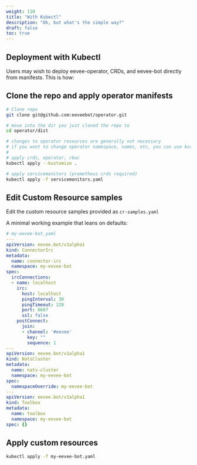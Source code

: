 ```yaml
---
weight: 110
title: "With Kubectl"
description: "Ok, but what's the simple way?"
draft: false
toc: true
---
```


## Deployment with Kubectl

Users may wish to deploy eevee-operator, CRDs, and eevee-bot directly from manifests. This is how:

## Clone the repo and apply operator manifests

```bash
# Clone repo
git clone git@github.com:eeveebot/operator.git

# move into the dir you just cloned the repo to
cd operator/dist

# changes to operator resources are generally not necessary
# if you want to change operator namespace, names, etc, you can use kustomize patches
#
# apply crds, operator, rbac
kubectl apply --kustomize .

# apply servicemonitors (prometheus crds required)
kubectl apply -f servicemonitors.yaml
```

## Edit Custom Resource samples

Edit the custom resource samples provided as `cr-samples.yaml`

A minimal working example that leans on defaults:

```yaml
# my-eevee-bot.yaml
---
apiVersion: eevee.bot/v1alpha1
kind: ConnectorIrc
metadata:
  name: connector-irc
  namespace: my-eevee-bot
spec:
  ircConnections:
  - name: localhost
    irc:
      host: localhost
      pingInterval: 30
      pingTimeout: 120
      port: 6667
      ssl: false
    postConnect:
      join:
      - channel: '#eevee'
        key: ""
        sequence: 1
---
apiVersion: eevee.bot/v1alpha1
kind: NatsCluster
metadata:
  name: nats-cluster
  namespace: my-eevee-bot
spec:
  namespaceOverride: my-eevee-bot
---
apiVersion: eevee.bot/v1alpha1
kind: Toolbox
metadata:
  name: toolbox
  namespace: my-eevee-bot
spec: {}
```

## Apply custom resources

```bash
kubectl apply -f my-eevee-bot.yaml
```
